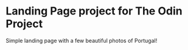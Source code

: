 # Landing Page project for The Odin Project

Simple landing page with a few beautiful photos of Portugal!
